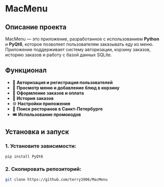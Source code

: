 # MacMenu

## Описание проекта
MacMenu — это приложение, разработанное с использованием **Python** и **PyQt6**, которое позволяет пользователям заказывать еду из меню. Приложение поддерживает систему авторизации, корзину заказов, историю заказов и работу с базой данных SQLite.

## Функционал
- 📌 **Авторизация и регистрация пользователей**
- 🍔 **Просмотр меню и добавление блюд в корзину**
- 🛒 **Оформление заказов и оплата**
- 📖 **История заказов**
- ⚙️ **Настройки приложения**
- 📍 **Поиск ресторанов в Санкт-Петербурге**
- 🎟 **Использование промокодов**

## Установка и запуск

### 1. Установите зависимости:
```sh
pip install PyQt6
```

### 2. Скопировать репозиторий:
```sh
git clone https://github.com/terry1906/MacMenu
